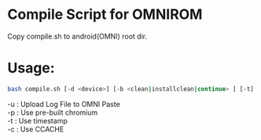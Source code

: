 Compile Script for OMNIROM
==========================

Copy compile.sh to android(OMNI) root dir.

Usage: 
======

```bash
bash compile.sh [-d <device>] [-b <clean|installclean|continue> ] [-t] [-u] [-c]
```


-u : Upload Log File to OMNI Paste  <br>
-p : Use pre-built chromium   <br>
-t : Use timestamp  <br>
-c : Use CCACHE  <br>
